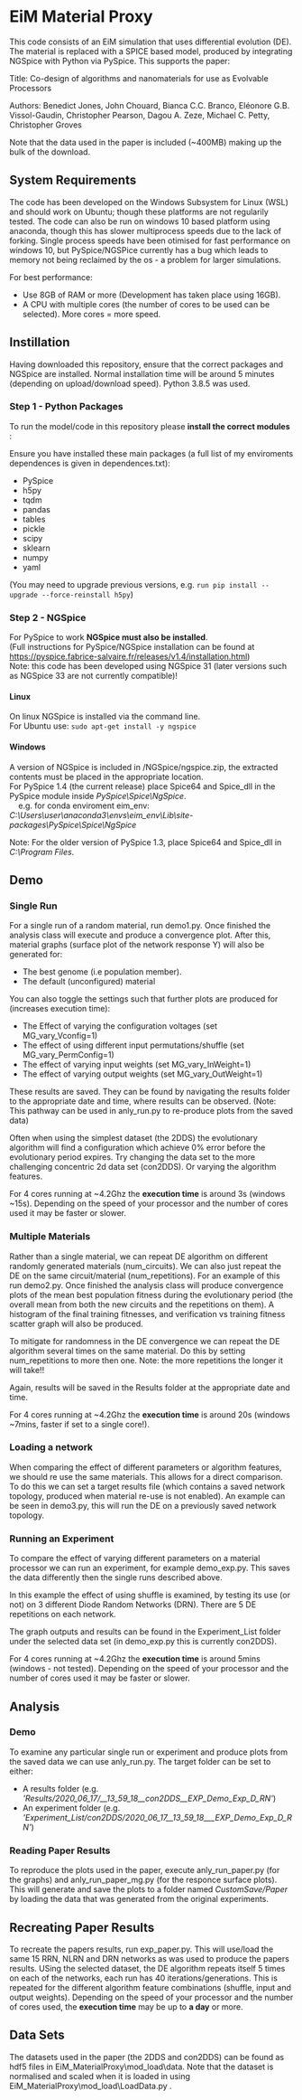 # EiM Material Proxy
This code consists of an EiM simulation that uses differential evolution (DE).
The material is replaced with a SPICE based model, produced by integrating NGSpice with Python via PySpice.
This supports the paper:

Title: Co-design of algorithms and nanomaterials for use as Evolvable Processors

Authors: Benedict Jones, John Chouard, Bianca C.C. Branco, Eléonore G.B. Vissol-Gaudin, Christopher Pearson, Dagou A. Zeze, Michael C. Petty, Christopher Groves

Note that the data used in the paper is included (~400MB) making up the bulk of the download.

## System Requirements

The code has been developed on the Windows Subsystem for Linux (WSL) and should work on Ubuntu; though these platforms are not regularily tested.
The code can also be run on windows 10 based platform using anaconda, though this has slower multiprocess speeds due to the lack of forking. Single process speeds have been otimised for fast performance on windows 10, but PySpice/NGSPice currently has a bug which leads to memory not being reclaimed by the os - a problem for larger simulations.   


For best performance:
  - Use 8GB of RAM or more (Development has taken place using 16GB).
  - A CPU with multiple cores (the number of cores to be used can be selected). More cores = more speed.


## Instillation

Having downloaded this repository, ensure that the correct packages and NGSpice are installed.
Normal installation time will be around 5 minutes (depending on upload/download speed).
Python 3.8.5 was used.

### Step 1 - Python Packages
To run the model/code in this repository please **install the correct modules** :

Ensure you have installed these main packages (a full list of my enviroments dependences is given in dependences.txt):
- PySpice
- h5py
- tqdm
- pandas
- tables
- pickle
- scipy
- sklearn
- numpy
- yaml

(You may need to upgrade previous versions, e.g. ```run pip install --upgrade --force-reinstall h5py```)
    


### Step 2 - NGSpice
For PySpice to work **NGSpice must also be installed**.  
(Full instructions for PySpice/NGSpice installation can be found at https://pyspice.fabrice-salvaire.fr/releases/v1.4/installation.html)  
Note: this code has been developed using NGSpice 31 (later versions such as NGSpice 33 are not currently compatible)!

#### Linux
On linux NGSpice is installed via the command line.  
For Ubuntu use: ```sudo apt-get install -y ngspice```

#### Windows
A version of NGSpice is included in /NGSpice/ngspice.zip, the extracted contents must be placed in the appropriate location.  
For PySpice 1.4 (the current release) place Spice64 and Spice_dll in the PySpice module inside *PySpice\Spice\NgSpice*.  
    e.g. for conda enviroment eim_env: *C:\Users\user\anaconda3\envs\eim_env\Lib\site-packages\PySpice\Spice\NgSpice*
  
Note: For the older version of PySpice 1.3, place Spice64 and Spice_dll in *C:\Program Files*.

## Demo

### Single Run
For a single run of a random material, run demo1.py.
Once finished the analysis class will execute and produce a convergence plot.
After this, material graphs (surface plot of the network response Y) will also be generated for:

- The best genome (i.e population member).
- The default (unconfigured) material

You can also toggle the settings such that further plots are produced for (increases execution time):

- The Effect of varying the configuration voltages (set MG_vary_Vconfig=1)
- The effect of using different input permutations/shuffle (set MG_vary_PermConfig=1)
- The effect of varying input weights (set MG_vary_InWeight=1)
- The effect of varying output weights (set MG_vary_OutWeight=1)

These results are saved. They can be found by navigating the results folder to the appropriate date and time, where results can be observed.
(Note: This pathway can be used in anly_run.py to re-produce plots from the saved data)

Often when using the simplest dataset (the 2DDS) the evolutionary algorithm will find a configuration which achieve 0% error before the evolutionary period expires.
Try changing the data set to the more challenging concentric 2d data set (con2DDS).
Or varying the algorithm features.

For 4 cores running at ~4.2Ghz the **execution time** is around 3s (windows ~15s).
Depending on the speed of your processor and the number of cores used it may be faster or slower.

### Multiple Materials
Rather than a single material, we can repeat DE algorithm on different randomly generated materials (num_circuits).
We can also just repeat the DE on the same circuit/material (num_repetitions).
For an example of this run demo2.py.
Once finished the analysis class will produce convergence plots of the mean best population fitness during the evolutionary period (the overall mean from both the new circuits and the repetitions on them).
A histogram of the final training fitnesses, and verification vs training fitness scatter graph will also be produced.

To mitigate for randomness in the DE convergence we can repeat the DE algorithm several times on the same material.
Do this by setting num_repetitions to more then one.
Note: the more repetitions the longer it will take!!

Again, results will be saved in the Results folder at the appropriate date and time.

For 4 cores running at ~4.2Ghz the **execution time** is around 20s (windows ~7mins, faster if set to a single core!).

### Loading a network
When comparing the effect of different parameters or algorithm features, we should re use the same materials. This allows for a direct comparison.
To do this we can set a target results file (which contains a saved network topology, produced when material re-use is not enabled).
An example can be seen in demo3.py, this will run the DE on a previously saved network topology.


### Running an Experiment
To compare the effect of varying different parameters on a material processor we can run an experiment, for example demo_exp.py. This saves the data differently then the single runs described above.

In this example the effect of using shuffle is examined, by testing its use (or not) on 3 different Diode Random Networks (DRN). There are 5 DE repetitions on each network.

The graph outputs and results can be found in the Experiment_List folder under the selected data set (in demo_exp.py this is currently con2DDS).

For 4 cores running at ~4.2Ghz the **execution time** is around 5mins (windows - not tested).
Depending on the speed of your processor and the number of cores used it may be faster or slower.


## Analysis

### Demo
To examine any particular single run or experiment and produce plots from the saved data we can use anly_run.py.
The target folder can be set to either:

- A results folder (e.g. *'Results/2020_06_17/__13_59_18__con2DDS__EXP_Demo_Exp_D_RN'*)
- An experiment folder (e.g. *'Experiment_List/con2DDS/2020_06_17__13_59_18___EXP_Demo_Exp_D_RN'*)

### Reading Paper Results
To reproduce the plots used in the paper, execute anly_run_paper.py (for the graphs) and anly_run_paper_mg.py (for the responce surface plots).
This will generate and save the plots to a folder named *CustomSave/Paper* by loading the data that was generated from the original experiments.

## Recreating Paper Results
To recreate the papers results, run exp_paper.py. This will use/load the same 15 RRN, NLRN and DRN networks as was used to produce the papers results.
USing the selected dataset, the DE algorithm repeats itself 5 times on each of the networks, each run has 40 iterations/generations.
This is repeated for the different algorithm feature combinations (shuffle, input and output weights).
Depending on the speed of your processor and the number of cores used, the **execution time** may be up to **a day** or more.

## Data Sets

The datasets used in the paper (the 2DDS and con2DDS) can be found as hdf5 files in EiM_MaterialProxy\mod_load\data.
Note that the dataset is normalised and scaled when it is loaded in using EiM_MaterialProxy\mod_load\LoadData.py .

